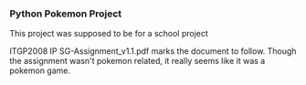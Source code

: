 ### Python Pokemon Project

This project was supposed to be for a school project

ITGP2008 IP SG-Assignment_v1.1.pdf marks the document to follow. Though the assignment wasn't pokemon related, it really seems like it was a pokemon game.